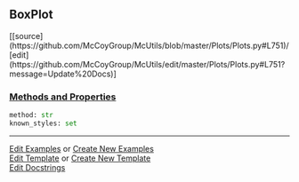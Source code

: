 ## <a id="McUtils.Plots.Plots.BoxPlot">BoxPlot</a> 
<div class="docs-source-link" markdown="1">
[[source](https://github.com/McCoyGroup/McUtils/blob/master/Plots/Plots.py#L751)/[edit](https://github.com/McCoyGroup/McUtils/edit/master/Plots/Plots.py#L751?message=Update%20Docs)]
</div>



<div class="collapsible-section">
 <div class="collapsible-section collapsible-section-header" markdown="1">
 
### <a class="collapse-link" data-toggle="collapse" href="#methods">Methods and Properties</a> <a class="float-right" data-toggle="collapse" href="#methods"><i class="fa fa-chevron-down"></i></a>

 </div>
 <div class="collapsible-section collapsible-section-body collapse" id="methods" markdown="1">

```python
method: str
known_styles: set
```


 </div>
</div>




___

[Edit Examples](https://github.com/McCoyGroup/McUtils/edit/gh-pages/ci/examples/McUtils/Plots/Plots/BoxPlot.md) or 
[Create New Examples](https://github.com/McCoyGroup/McUtils/new/gh-pages/?filename=ci/examples/McUtils/Plots/Plots/BoxPlot.md) <br/>
[Edit Template](https://github.com/McCoyGroup/McUtils/edit/gh-pages/ci/docs/McUtils/Plots/Plots/BoxPlot.md) or 
[Create New Template](https://github.com/McCoyGroup/McUtils/new/gh-pages/?filename=ci/docs/templates/McUtils/Plots/Plots/BoxPlot.md) <br/>
[Edit Docstrings](https://github.com/McCoyGroup/McUtils/edit/master/Plots/Plots.py#L751?message=Update%20Docs)